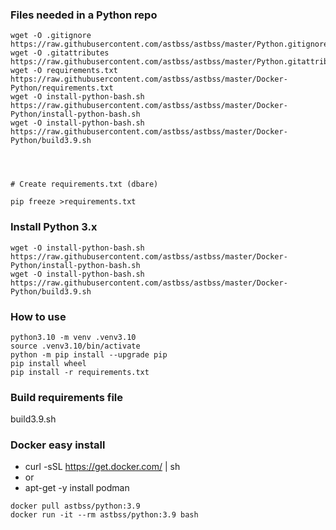 ### Files needed in a Python repo
```
wget -O .gitignore https://raw.githubusercontent.com/astbss/astbss/master/Python.gitignore
wget -O .gitattributes https://raw.githubusercontent.com/astbss/astbss/master/Python.gitattributes
wget -O requirements.txt https://raw.githubusercontent.com/astbss/astbss/master/Docker-Python/requirements.txt
wget -O install-python-bash.sh https://raw.githubusercontent.com/astbss/astbss/master/Docker-Python/install-python-bash.sh
wget -O install-python-bash.sh https://raw.githubusercontent.com/astbss/astbss/master/Docker-Python/build3.9.sh




# Create requirements.txt (dbare)

pip freeze >requirements.txt
```
### Install Python 3.x
```
wget -O install-python-bash.sh https://raw.githubusercontent.com/astbss/astbss/master/Docker-Python/install-python-bash.sh
wget -O install-python-bash.sh https://raw.githubusercontent.com/astbss/astbss/master/Docker-Python/build3.9.sh
```

### How to use
```
python3.10 -m venv .venv3.10
source .venv3.10/bin/activate
python -m pip install --upgrade pip
pip install wheel
pip install -r requirements.txt
```

### Build requirements file
build3.9.sh

### Docker easy install
- curl -sSL https://get.docker.com/ | sh
- or
- apt-get -y install podman

```
docker pull astbss/python:3.9
docker run -it --rm astbss/python:3.9 bash
```


